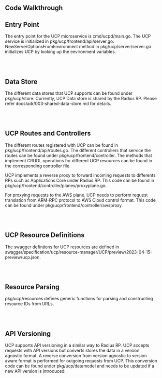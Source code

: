 ## Code Walkthrough

## Entry Point
The entry point for the UCP microservice is cmd/ucpd/main.go. The UCP service is initialized in pkg/ucp/frontend/api/server.go. NewServerOptionsFromEnvironment method in pkg/ucp/server/server.go initializes UCP by looking up the environment variables.

<br/><br/>
## Data Store
The different data stores that UCP supports can be found under pkg/ucp/store. Currently, UCP Data store is shared by the Radius RP. Please refer docs/adr/003-shared-data-store.md for details.

<br/><br/>

## UCP Routes and Controllers
The different routes registered with UCP can be found in pkg/ucp/frontend/api/routes.go. The different controllers that service the routes can be found under pkg/ucp/frontend/controller. The methods that implement CRUDL operations for different UCP resources can be found in the corresponding controller file. 

UCP implements a reverse proxy to forward incoming requests to differents RPs such as Applications.Core under Radius RP. This code can be found in pkg/ucp/frontend/controller/planes/proxyplane.go.

For proxying requests to the AWS plane, UCP needs to perform request translation from ARM-RPC protocol to AWS Cloud control format. This code can be found under pkg/ucp/frontend/controller/awsproxy.

<br/><br/>

## UCP Resource Definitions
The swagger defintions for UCP resources are defined in swagger/specification/ucp/resource-manager/UCP/preview/2023-04-15-preview/ucp.json.

<br/><br/>

## Resource Parsing
pkg/ucp/resources defines generic functions for parsing and constructing resource IDs from URLs.

<br/><br/>

## API Versioning
UCP supports API versioning in a similar way to Radius RP. UCP accepts requests with API versions but converts stores the data in a version agnostic format. A reverse conversion from version agnostic to version aware format is performed for outgoing requests from UCP. This conversion code can be found under pkg/ucp/datamodel and needs to be updated if a new API version is introduced.

